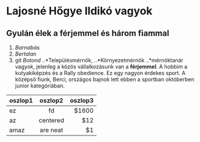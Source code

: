 # Lajosné Hőgye Ildikó vagyok
## Gyulán élek a férjemmel és három fiammal
1. _Barnabás_
1. *Bertalan*
1. git *_Botond_*
..*Településmérnök, 
..*Környezetmérnök 
..*mérnöktanár vagyok, 
jelenleg a közös vállalkozásunk van a **__férjemmel__**.
A hobbim a kutyakiképzés és a Rally obedience. Ez egy nagyon érdekes sport. A középső fiunk, Berci, országos bajnok lett ebben a sportban októberben junior kategóriában. 

| oszlop1     | oszlop2           | oszlop3  |
| ------------- |:-------------:| -----:|
|ez     | fd | $1600 |
| az      | centered      |   $12 |
| amaz | are neat      |    $1 |